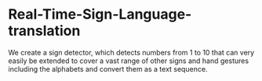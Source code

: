 # Real-Time-Sign-Language-translation
We create a sign detector, which detects numbers from 1 to 10 that can very easily be extended to cover a vast range of other signs and hand gestures including the alphabets and convert them as a text sequence.

